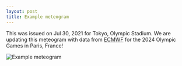 ```yaml
---
layout: post
title: Example meteogram
---
```


This was issued on Jul 30, 2021 for Tokyo, Olympic Stadium.
We are updating this meteogram with data from [ECMWF](https://ecmwf.int)
for the 2024 Olympic Games in Paris, France!

![Example meteogram](https://heatforecast.github.io/images/tokyo_heatforecast.jpg)
